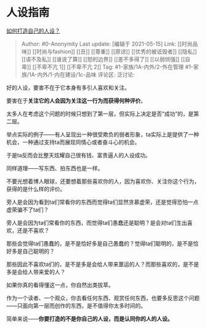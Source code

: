 # 人设指南
[如何打造自己的人设？](https://www.zhihu.com/question/301900420/answer/1726512595)

> Author: #0-Anonymity
> Last update: [编辑于 2021-05-15]
> Link: [[时尚品味]] [[时尚与fashion]] [[丑]] [[尊重]] [[原谅]] [[优秀的被诋毁者]] [[隐私]] [[语不及私]] [[谁说了算]] [[怒的边界]] [[差不多得了]] [[以弱悯强]] [[自卑]] [[不卑不亢 1]] [[不卑不亢 2]]
> Tag: #1-家族/1A-内外/2-外在管理 #1-家族/1A-内外/1-内在建设/1c-品味
> 评论区:
> 泛讨论:

好的人设，要害不在于它本身有多引人喜欢和关注。

要害在于**关注它的人会因为关注这一行为而获得何种评价**。

太多人在考虑这个问题的时候只想到了第一层，但实际上决定是否“成功”的，是第二层。

举点实际的例子——有人呈现出一种很受欺负的弱者形象，ta实际上是提供了一种机会，一种通过支持ta而展现同情心或者奋斗心的机会。

于是ta反而会比整天炫耀自己很有钱、富贵逼人的人设成功。

同样道理——写东西、拍东西也是一样。

不要光想着博人眼球，还要想着那些喜欢你的人，因为喜欢你、关注你这个行为，获得的是什么样的评价。

旁人是会因为看到ta们常看你的东西而觉得ta们显然贪慕虚荣，还是觉得恐怕一点虚荣骗不了ta们？

旁人是会因为ta们常看你的东西，而觉得ta们愚蠢还是聪明？是会对ta们生出喜欢，还是不喜欢？

那些会觉得ta们愚蠢的，是不是恰好多是自己愚蠢的？觉得ta们聪明的，是不是恰好多是自己聪明的？

那些因此不喜欢ta们的，是不是多是会给人带来噩运的人？而那些喜欢的，是不是多是会给人带来爱的人？

如果你真的看得懂这一点，你自然出类拔萃。

作为一个读者、一个观众，你去看任何东西、观赏任何东西，也要多反思这个问题——只面向第一层而创作的东西，是不值得你太多时间的。

简单来说——**你要打造的不是你自己的人设，而是认同你的人的人设。**
